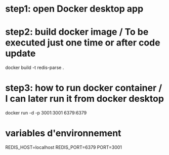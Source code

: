 # step1: open Docker desktop app

# step2: build docker image  / To be executed just one time or after code update

docker build -t redis-parse .

# step3: how to run docker container  / I can later run it from docker desktop

docker run -d -p 3001:3001 6379:6379 

# variables d'environnement

REDIS_HOST=localhost
REDIS_PORT=6379
PORT=3001